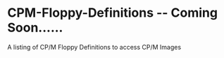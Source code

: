 # CPM-Floppy-Definitions  -- Coming Soon......
A listing of CP/M Floppy Definitions to access CP/M Images 
